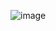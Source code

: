 ![image](https://github.com/RotsenCH/flutter-tutorial-master/assets/117753370/6228a445-bca8-4bb0-ab9d-0fcaa2462f72)
